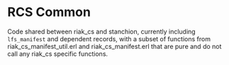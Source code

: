 # RCS Common

Code shared between riak_cs and stanchion, currently including
`lfs_manifest` and dependent records, with a subset of functions from
riak\_cs\_manifest\_util.erl and riak\_cs\_manifest.erl that are pure and
do not call any riak\_cs specific functions.
